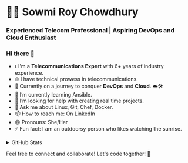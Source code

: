# 👨‍💻 Sowmi Roy Chowdhury

### Experienced Telecom Professional | Aspiring DevOps and Cloud Enthusiast

### Hi there 👋

<!--
**XiaomiRC/XiaomiRC** is a ✨ _special_ ✨ repository because its `README.md` (this file) appears on your GitHub profile.
Here are some ideas to get you started:
-->
- 📞 I'm a **Telecommunications Expert** with 6+ years of industry experience.
- 🌐 I have technical prowess in telecommunications.
- 🚀 Currently on a journey to conquer **DevOps** and **Cloud**. ☁️🛠️
- 🌱 I’m currently learning Ansible.
- 🤔 I’m looking for help with creating real time projects.
- 💬 Ask me about Linux, Git, Chef, Docker.
- 📫 How to reach me: On LinkedIn
- 😄 Pronouns: She/Her
- ⚡ Fun fact: I am an outdoorsy person who likes watching the sunrise. 

<details>
  <summary>GitHub Stats</summary>
  
#### 📊 Statistics
  

![GitHub stars](https://img.shields.io/github/stars/XiaomiRC/XiaomiRC?style=flat-square)
![GitHub commits](https://img.shields.io/github/commit-activity/m/XiaomiRC/XiaomiRC?style=flat-square)
![GitHub pull requests](https://img.shields.io/github/issues-pr/XiaomiRC/XiaomiRC?style=flat-square)
![GitHub issues](https://img.shields.io/github/issues/XiaomiRC/XiaomiRC?style=flat-square)
![Contributed to](https://img.shields.io/github/contributors-anon/XiaomiRC/XiaomiRC/last-year?style=flat-square)

</details>

Feel free to connect and collaborate! Let's code together! 🤝
